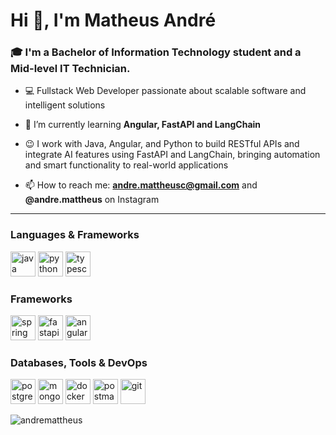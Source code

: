 # Hi 👋, I'm Matheus André
### 🎓 I'm a Bachelor of Information Technology student and a Mid-level IT Technician.

- 💻 Fullstack Web Developer passionate about scalable software and intelligent solutions

- 🧠 I’m currently learning **Angular, FastAPI and LangChain**

- 😉 I work with Java, Angular, and Python to build RESTful APIs and integrate AI features using FastAPI and LangChain, bringing automation and smart functionality to real-world applications

- 📫 How to reach me: **andre.mattheusc@gmail.com** and **@andre.mattheus** on Instagram

---
<div>
<h3 align="left">Languages & Frameworks</h3>
<p align="left"> 
  <a href="https://www.java.com" target="_blank" rel="noreferrer"> <img src="https://cdn.jsdelivr.net/gh/devicons/devicon/icons/java/java-original.svg" alt="java" width="40" height="40"/></a>
  <a href="https://www.python.org" target="_blank" rel="noreferrer"> <img src="https://cdn.jsdelivr.net/gh/devicons/devicon@latest/icons/python/python-original.svg" alt="python" width="40" height="40"/></a>
  <a href="https://www.typescriptlang.org" target="_blank" rel="noreferrer"> <img src="https://cdn.jsdelivr.net/gh/devicons/devicon@latest/icons/typescript/typescript-original.svg" alt="typescript" width="40" height="40"/></a>
</p>

<h3 align="left">Frameworks</h3>
<p align="left">
  <a href="https://spring.io/" target="_blank" rel="noreferrer"> <img src="https://www.vectorlogo.zone/logos/springio/springio-icon.svg" alt="spring" width="40" height="40"/></a>
  <a href="https://fastapi.tiangolo.com" target="_blank" rel="noreferrer"> <img src="https://cdn.jsdelivr.net/gh/devicons/devicon@latest/icons/fastapi/fastapi-original.svg" alt="fastapi" width="40" height="40"/></a>
  <a href="https://angular.dev" target="_blank" rel="noreferrer"> <img src="https://cdn.jsdelivr.net/gh/devicons/devicon@latest/icons/angular/angular-original.svg" alt="angular" width="40" height="40"/></a>
</p>

<h3 align="left">Databases, Tools & DevOps</h3>
<p align="left">
  <a href="https://www.postgresql.org" target="_blank" rel="noreferrer"> <img src="https://cdn.jsdelivr.net/gh/devicons/devicon/icons/postgresql/postgresql-original.svg" alt="postgresql" width="40" height="40"/></a>
  <a href="https://www.mongodb.com" target="_blank" rel="noreferrer"> <img src="https://cdn.jsdelivr.net/gh/devicons/devicon@latest/icons/mongodb/mongodb-plain-wordmark.svg" alt="mongodb" width="40" height="40"/></a>
  <a href="https://www.docker.com/" target="_blank" rel="noreferrer"> <img src="https://cdn.jsdelivr.net/gh/devicons/devicon@latest/icons/docker/docker-original-wordmark.svg" alt="docker" width="40" height="40"/></a>
  <a href="https://postman.com" target="_blank" rel="noreferrer"> <img src="https://www.vectorlogo.zone/logos/getpostman/getpostman-icon.svg" alt="postman" width="40" height="40"/></a>
  <a href="https://git-scm.com/" target="_blank" rel="noreferrer"> <img src="https://www.vectorlogo.zone/logos/git-scm/git-scm-icon.svg" alt="git" width="40" height="40"/></a>
</p>
</div>

<p><img src="https://github-readme-stats.vercel.app/api/top-langs?username=andremattheus&show_icons=true&theme=tokyonight&locale=en&layout=compact" alt="andremattheus" /></p>


<!---
- 💞️ I’m looking to collaborate on ...
- ⚡ Fun fact: ...
AndreMattheus/AndreMattheus is a ✨ special ✨ repository because its `README.md` (this file) appears on your GitHub profile.
You can click the Preview link to take a look at your changes.
--->
